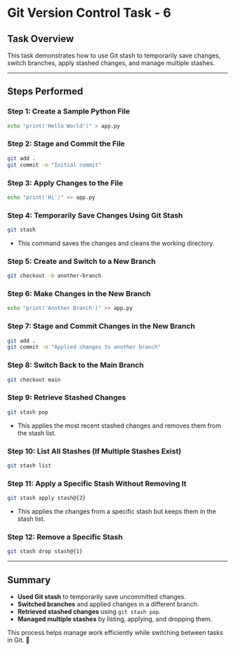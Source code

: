 # Git Version Control Task - 6

## Task Overview
This task demonstrates how to use Git stash to temporarily save changes, switch branches, apply stashed changes, and manage multiple stashes.

---

## Steps Performed

### Step 1: Create a Sample Python File
```sh
echo "print('Hello World')" > app.py
```

### Step 2: Stage and Commit the File
```sh
git add .
git commit -m "Initial commit"
```

### Step 3: Apply Changes to the File
```sh
echo "print('Hi')" >> app.py  
```

### Step 4: Temporarily Save Changes Using Git Stash
```sh
git stash
```
- This command saves the changes and cleans the working directory.

### Step 5: Create and Switch to a New Branch
```sh
git checkout -b another-branch
```

### Step 6: Make Changes in the New Branch
```sh
echo "print('Another Branch')" >> app.py  
```

### Step 7: Stage and Commit Changes in the New Branch
```sh
git add .
git commit -m "Applied changes to another branch"
```

### Step 8: Switch Back to the Main Branch
```sh
git checkout main
```

### Step 9: Retrieve Stashed Changes
```sh
git stash pop
```
- This applies the most recent stashed changes and removes them from the stash list.

### Step 10: List All Stashes (If Multiple Stashes Exist)
```sh
git stash list
```

### Step 11: Apply a Specific Stash Without Removing It
```sh
git stash apply stash@{2}
```
- This applies the changes from a specific stash but keeps them in the stash list.

### Step 12: Remove a Specific Stash
```sh
git stash drop stash@{1}
```

---

## Summary
- **Used Git stash** to temporarily save uncommitted changes.
- **Switched branches** and applied changes in a different branch.
- **Retrieved stashed changes** using `git stash pop`.
- **Managed multiple stashes** by listing, applying, and dropping them.

This process helps manage work efficiently while switching between tasks in Git. 🚀